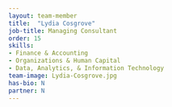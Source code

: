 ```yaml
---
layout: team-member
title:  "Lydia Cosgrove"
job-title: Managing Consultant
order: 15
skills:
- Finance & Accounting
- Organizations & Human Capital
- Data, Analytics, & Information Technology
team-image: Lydia-Cosgrove.jpg
has-bio: N
partner: N
---
```

